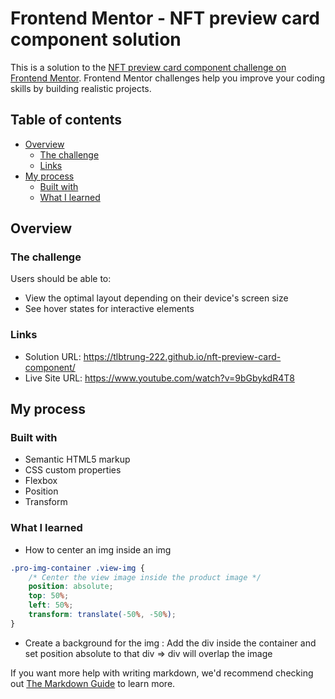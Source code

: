 # Frontend Mentor - NFT preview card component solution

This is a solution to the [NFT preview card component challenge on Frontend Mentor](https://www.frontendmentor.io/challenges/nft-preview-card-component-SbdUL_w0U). Frontend Mentor challenges help you improve your coding skills by building realistic projects. 

## Table of contents

- [Overview](#overview)
  - [The challenge](#the-challenge)
  - [Links](#links)
- [My process](#my-process)
  - [Built with](#built-with)
  - [What I learned](#what-i-learned)
  
## Overview

### The challenge

Users should be able to:

- View the optimal layout depending on their device's screen size
- See hover states for interactive elements


### Links

- Solution URL: https://tlbtrung-222.github.io/nft-preview-card-component/
- Live Site URL: https://www.youtube.com/watch?v=9bGbykdR4T8

## My process

### Built with

- Semantic HTML5 markup
- CSS custom properties
- Flexbox
- Position
- Transform

### What I learned

- How to center an img inside an img
```css
.pro-img-container .view-img {
    /* Center the view image inside the product image */
    position: absolute;
    top: 50%;
    left: 50%;
    transform: translate(-50%, -50%);
}
```

- Create a background for the img : Add the div inside the container and set position absolute to that div => div will overlap the image


If you want more help with writing markdown, we'd recommend checking out [The Markdown Guide](https://www.markdownguide.org/) to learn more.


